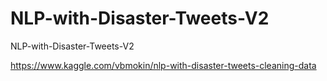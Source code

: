 # NLP-with-Disaster-Tweets-V2
NLP-with-Disaster-Tweets-V2

https://www.kaggle.com/vbmokin/nlp-with-disaster-tweets-cleaning-data
